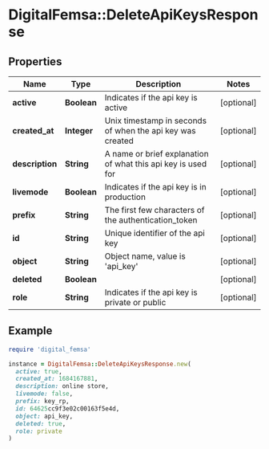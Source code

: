 # DigitalFemsa::DeleteApiKeysResponse

## Properties

| Name | Type | Description | Notes |
| ---- | ---- | ----------- | ----- |
| **active** | **Boolean** | Indicates if the api key is active | [optional] |
| **created_at** | **Integer** | Unix timestamp in seconds of when the api key was created | [optional] |
| **description** | **String** | A name or brief explanation of what this api key is used for | [optional] |
| **livemode** | **Boolean** | Indicates if the api key is in production | [optional] |
| **prefix** | **String** | The first few characters of the authentication_token | [optional] |
| **id** | **String** | Unique identifier of the api key | [optional] |
| **object** | **String** | Object name, value is &#39;api_key&#39; | [optional] |
| **deleted** | **Boolean** |  | [optional] |
| **role** | **String** | Indicates if the api key is private or public | [optional] |

## Example

```ruby
require 'digital_femsa'

instance = DigitalFemsa::DeleteApiKeysResponse.new(
  active: true,
  created_at: 1684167881,
  description: online store,
  livemode: false,
  prefix: key_rp,
  id: 64625cc9f3e02c00163f5e4d,
  object: api_key,
  deleted: true,
  role: private
)
```

